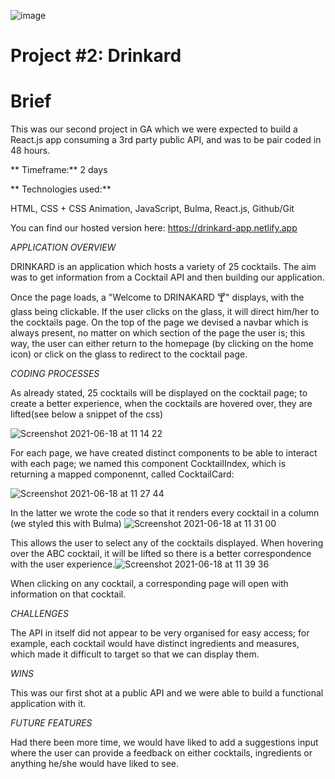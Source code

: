 <!-- # ![](https://ga-dash.s3.amazonaws.com/production/assets/logo-9f88ae6c9c3871690e33280fcf557f33.png) GA London React Template

## Using NPM

`yarn start` or `yarn dev`  to run the development server

`yarn build` to create a build directory

## Using Yarn

`yarn start` or `yarn dev`  to run the development server

`yarn build` to create a build directory

### ⚠️

To prevent the `failed-to-compile` issue for linter errors like `no-unsed-vars`, rename the `.env.example` to `.env` and restart your development server. Note this will only change the behaviour of certain linter errors to now be warnings, and is added just to allow your code to compile in development. These errors should still be fixed and other errors will still result in the code being unable to compile

This project was bootstrapped with [Create React App](https://github.com/facebook/create-react-app).

 -->
 
 
![image](https://user-images.githubusercontent.com/71145696/128151120-b3a88874-26e0-4e8c-b2e1-7dea3d5d3b3a.png)<h1> Project #2: Drinkard </h1>
<h1>Brief</h1>

<p>This was our second project in GA which we were expected to build a React.js app consuming a 3rd party public API, and was to be pair coded in 48 hours.</p>

 
** Timeframe:**
2 days
 
** Technologies used:** 
 
 HTML,
 CSS + CSS Animation,
 JavaScript,
 Bulma,
 React.js,
 Github/Git
 
 You can find our hosted version here: https://drinkard-app.netlify.app
 
*APPLICATION OVERVIEW*
 
DRINKARD is an application which hosts a variety of 25 cocktails. The aim was to get information from a Cocktail API and then building our application.
 
Once the page loads, a "Welcome to DRINAKARD 🍸" displays, with the glass being clickable. If the user clicks on the glass, it will direct him/her to the cocktails page. 
On the top of the page we devised a navbar which is always present, no matter on which section of the page the user is; this way, the user can either return to the homepage (by clicking on the home icon) or click on the glass to redirect to the cocktail page.

*CODING PROCESSES*

As already stated, 25 cocktails will be displayed on the cocktail page; to create a better experience, when the cocktails are hovered over, they are lifted(see below a snippet of the css)

![Screenshot 2021-06-18 at 11 14 22](https://user-images.githubusercontent.com/83225952/122545957-59de2f00-d026-11eb-89be-768c49032693.png)

For each page, we have created distinct components to be able to interact with each page; we named this component CocktailIndex, which is returning a mapped componennt, called CocktailCard:

 
![Screenshot 2021-06-18 at 11 27 44](https://user-images.githubusercontent.com/83225952/122547595-37e5ac00-d028-11eb-8890-b9116e5abca3.png)

In the latter we wrote the code so that it renders every cocktail in a column (we styled this with Bulma) ![Screenshot 2021-06-18 at 11 31 00](https://user-images.githubusercontent.com/83225952/122547956-aa568c00-d028-11eb-92f7-27693eceb36a.png)

This allows the user to select any of the cocktails displayed. When hovering over the ABC cocktail, it will be lifted so there is a better correspondence with the user experience.![Screenshot 2021-06-18 at 11 39 36](https://user-images.githubusercontent.com/83225952/122548954-e0484000-d029-11eb-8ae3-6e7589f25c91.png)


When clicking on any cocktail, a corresponding page will open with information on that cocktail.

*CHALLENGES*

The API in itself did not appear to be very organised for easy access; for example, each cocktail would have distinct ingredients and measures, which made it difficult to target  so that we can display them.

*WINS*

This was our first shot at a public API and we were able to build a functional application with it. 


*FUTURE FEATURES*

Had there been more time, we would have liked to add a suggestions input where the user can provide a feedback on either cocktails, ingredients or anything he/she would have liked to see.
 
 
 
 
 
